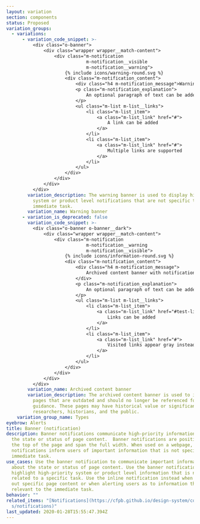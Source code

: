 ```yaml
---
layout: variation
section: components
status: Proposed
variation_groups:
  - variations:
      - variation_code_snippet: >-
          <div class="o-banner">
              <div class="wrapper wrapper__match-content">
                  <div class="m-notification
                              m-notification__visible
                              m-notification__warning">
                      {% include icons/warning-round.svg %}
                      <div class="m-notification_content">
                          <div class="h4 m-notification_message">Warning banner with a notification</div>
                          <p class="m-notification_explanation">
                              An optional paragraph of text can be added to explain the purpose of the warning banner.
                          </p>
                          <ul class="m-list m-list__links">
                              <li class="m-list_item">
                                  <a class="m-list_link" href="#">
                                      A link can be added
                                  </a>
                              </li>
                              <li class="m-list_item">
                                  <a class="m-list_link" href="#">
                                      Multiple links are supported
                                  </a>
                              </li>
                          </ul>
                      </div>
                  </div>
              </div>
          </div>
        variation_description: The warning banner is used to display high-priority
          system or product level notifications that are not specific to an
          immediate task.
        variation_name: Warning banner
      - variation_is_deprecated: false
        variation_code_snippet: >-
          <div class="o-banner o-banner__dark">
              <div class="wrapper wrapper__match-content">
                  <div class="m-notification
                              m-notification__warning
                              m-notification__visible">
                      {% include icons/information-round.svg %}
                      <div class="m-notification_content">
                          <div class="h4 m-notification_message">
                              Archived content banner with notification
                          </div>
                          <p class="m-notification_explanation">
                              An optional paragraph of text can be added to explain the purpose of the archived content banner.
                          </p>
                          <ul class="m-list m-list__links">
                              <li class="m-list_item">
                                  <a class="m-list_link" href="#test-link">
                                      Links can be added
                                  </a>
                              </li>
                              <li class="m-list_item">
                                  <a class="m-list_link" href="#">
                                      Visited links appear gray instead of white
                                  </a>
                              </li>
                          </ul>
                      </div>
                  </div>
              </div>
          </div>
        variation_name: Archived content banner
        variation_description: The archived content banner is used to identify website
          pages that are outdated and should no longer be referenced for
          guidance. These pages may have historical value or significance to
          researchers, historians, and the public.
    variation_group_name: Types
eyebrow: Alerts
title: Banner (notification)
description: Banner notifications communicate high-priority information about
  the state or status of page content.  Banner notifications are positioned at
  the top of the page and span the full width. When used on a webpage, banner
  notifications inform users of important information that is not specific to an
  immediate task.
use_cases: Use the banner notification to communicate important information
  about the state or status of page content. Use the banner notification to
  highlight high-priority system or product level information that is not
  related to a specific task. Use the inline notification instead when calling
  out specific page content or when alerting users as to information that is
  relevant to the immediate task.
behavior: ""
related_items: "[N﻿otifications](https://cfpb.github.io/design-system/component\
  s/notifications)"
last_updated: 2020-01-28T15:55:47.394Z
---
```

